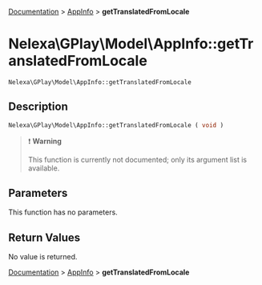 [Documentation](../../README.md) > [AppInfo](README.md) > **getTranslatedFromLocale**

# Nelexa\GPlay\Model\AppInfo::getTranslatedFromLocale
`Nelexa\GPlay\Model\AppInfo::getTranslatedFromLocale`

## Description
```php
Nelexa\GPlay\Model\AppInfo::getTranslatedFromLocale ( void )
```

> :heavy_exclamation_mark: **Warning**
>
> This function is currently not documented; only its argument list is available. 


## Parameters
This function has no parameters.

## Return Values
No value is returned.

[Documentation](../../README.md) > [AppInfo](README.md) > **getTranslatedFromLocale**
